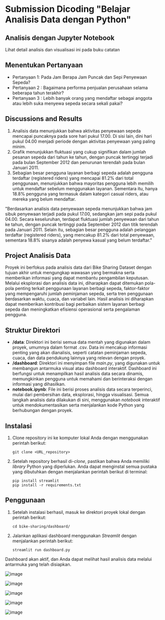 # Submission Dicoding "Belajar Analisis Data dengan Python"

## Analisis dengan Jupyter Notebook
Lihat detail analisis dan visualisasi ini pada buku catatan

## Menentukan Pertanyaan
- Pertanyaan 1: Pada Jam Berapa Jam Puncak dan Sepi Penyewaan Sepeda?
- Pertanyaan 2 : Bagaimana performa penjualan perusahaan selama beberapa tahun terakhir?
- Pertanyaan 3 : Lebih banyak orang yang mendaftar sebagai anggota atau lebih suka menyewa sepeda secara sekali pakai?

## Discussions and Results
1. Analisis data menunjukkan bahwa aktivitas penyewaan sepeda mencapai puncaknya pada sore hari pukul 17.00. Di sisi lain, dini hari pukul 04.00 menjadi periode dengan aktivitas penyewaan yang paling minim.
2. Grafik menunjukkan fluktuasi yang cukup signifikan dalam jumlah pesanan sepeda dari tahun ke tahun, dengan puncak tertinggi terjadi pada bulan September 2012 dan penurunan terendah pada bulan Januari 2011.
3. Sebagian besar pengguna layanan berbagi sepeda adalah pengguna terdaftar (registered riders) yang mencapai 81.2% dari total penggunaan, menunjukkan bahwa mayoritas pengguna lebih memilih untuk mendaftar sebelum menggunakan layanan. Sementara itu, hanya 18.8% pengguna yang termasuk dalam kategori casual riders, atau mereka yang belum mendaftar.

"Berdasarkan  analisis data penyewaan sepeda menunjukkan bahwa jam sibuk penyewaan terjadi pada pukul 17.00, sedangkan jam sepi pada pukul 04.00. Secara keseluruhan, terdapat fluktuasi jumlah penyewaan dari tahun ke tahun, dengan puncak tertinggi pada September 2012 dan titik terendah pada Januari 2011. Selain itu, sebagian besar pengguna adalah pelanggan terdaftar (registered riders), yang mencakup 81.2% dari total penyewaan, sementara 18.8% sisanya adalah penyewa kasual yang belum terdaftar."

## Project Analisis Data

Proyek ini berfokus pada analisis data dari Bike Sharing Dataset dengan tujuan akhir untuk mengungkap wawasan yang bermakna serta memberikan informasi yang dapat membantu pengambilan keputusan. Melalui eksplorasi dan analisis data ini, diharapkan dapat ditemukan pola-pola penting terkait penggunaan layanan berbagi sepeda, faktor-faktor yang mempengaruhi jumlah peminjaman sepeda, serta tren penggunaan berdasarkan waktu, cuaca, dan variabel lain. Hasil analisis ini diharapkan dapat memberikan kontribusi bagi perbaikan sistem layanan berbagi sepeda dan meningkatkan efisiensi operasional serta pengalaman pengguna.

## Struktur Direktori

- **/data**: Direktori ini berisi semua data mentah yang digunakan dalam proyek, umumnya dalam format .csv. Data ini mencakup informasi penting yang akan dianalisis, seperti catatan peminjaman sepeda, cuaca, dan data pendukung lainnya yang relevan dengan proyek.
- **/dashboard**: Direktori ini menyimpan file *main.py*, yang digunakan untuk membangun antarmuka visual atau dashboard interaktif. Dashboard ini berfungsi untuk menampilkan hasil analisis data secara dinamis, memungkinkan pengguna untuk memahami dan berinteraksi dengan informasi yang dihasilkan.
- **notebook.ipynb**: File ini berisi proses analisis data secara terperinci, mulai dari pembersihan data, eksplorasi, hingga visualisasi. Semua langkah analisis data dilakukan di sini, menggunakan *notebook* interaktif untuk mendokumentasikan serta menjalankan kode Python yang berhubungan dengan proyek.

## Instalasi

1. Clone repository ini ke komputer lokal Anda dengan menggunakan perintah berikut:

    ```shell
    git clone <URL_repository>
    ```

2. Setelah repository berhasil di-*clone*, pastikan bahwa Anda memiliki *library* Python yang diperlukan. Anda dapat menginstal semua pustaka yang dibutuhkan dengan menjalankan perintah berikut di terminal:

    ```shell
    pip install streamlit
    pip install -r requirements.txt
    ```

## Penggunaan

1. Setelah instalasi berhasil, masuk ke direktori proyek lokal dengan perintah berikut:

    ```shell
    cd bike-sharing/dashboard/
    ```

2. Jalankan aplikasi dashboard menggunakan *Streamlit* dengan menjalankan perintah berikut:

    ```shell
    streamlit run dashboard.py
    ```
Dashboard akan aktif, dan Anda dapat melihat hasil analisis data melalui antarmuka yang telah disiapkan.

![image](https://github.com/user-attachments/assets/40673a34-5565-4526-bef3-3502e0a088bb)

![image](https://github.com/user-attachments/assets/499d815b-ed32-4deb-8530-b9e960ae9dc0)

![image](https://github.com/user-attachments/assets/3a8ed7de-7f15-4382-9a90-47b382ceea52)

![image](https://github.com/user-attachments/assets/d1ac8a22-8715-41c3-93d0-3f352f284585)

![image](https://github.com/user-attachments/assets/08157a36-8028-4f53-b2f1-98166aab2011)








